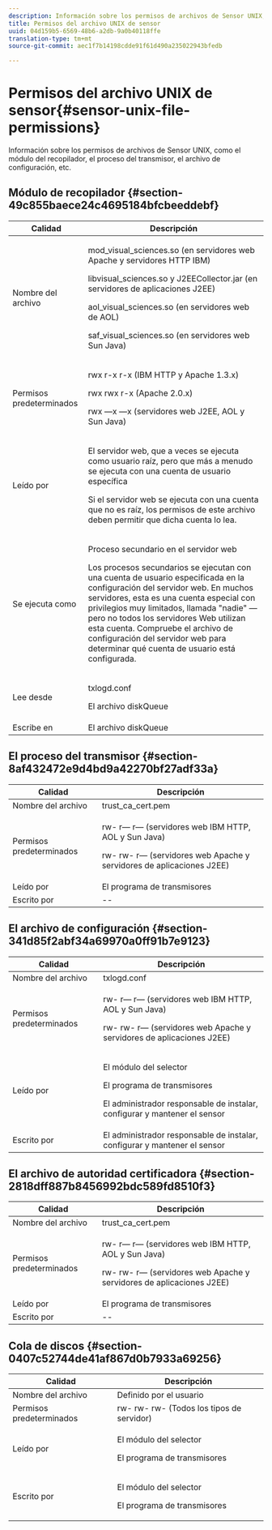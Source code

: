 ```yaml
---
description: Información sobre los permisos de archivos de Sensor UNIX, como el módulo del recopilador, el proceso del transmisor, el archivo de configuración, etc.
title: Permisos del archivo UNIX de sensor
uuid: 04d159b5-6569-48b6-a2db-9a0b40118ffe
translation-type: tm+mt
source-git-commit: aec1f7b14198cdde91f61d490a235022943bfedb

---
```



# Permisos del archivo UNIX de sensor{#sensor-unix-file-permissions}

Información sobre los permisos de archivos de Sensor UNIX, como el módulo del recopilador, el proceso del transmisor, el archivo de configuración, etc.

## Módulo de recopilador {#section-49c855baece24c4695184bfcbeeddebf}

<table id="table_0B972ABD2A5342CA8A6FE80EB666298A"> 
 <thead> 
  <tr> 
   <th colname="col1" class="entry"> Calidad </th> 
   <th colname="col2" class="entry"> Descripción </th> 
  </tr>
 </thead>
 <tbody> 
  <tr> 
   <td colname="col1"> <p>Nombre del archivo </p> </td> 
   <td colname="col2"> <p>mod_visual_sciences.so (en servidores web Apache y servidores HTTP IBM) </p> <p>libvisual_sciences.so y J2EECollector.jar (en servidores de aplicaciones J2EE) </p> <p>aol_visual_sciences.so (en servidores web de AOL) </p> <p>saf_visual_sciences.so (en servidores web Sun Java) </p> </td> 
  </tr> 
  <tr> 
   <td colname="col1"> <p>Permisos predeterminados </p> </td> 
   <td colname="col2"> <p>rwx r-x r-x (IBM HTTP y Apache 1.3.x) </p> <p>rwx rwx r-x (Apache 2.0.x) </p> <p>rwx —x —x (servidores web J2EE, AOL y Sun Java) </p> </td> 
  </tr> 
  <tr> 
   <td colname="col1"> <p>Leído por </p> </td> 
   <td colname="col2"> <p>El servidor web, que a veces se ejecuta como usuario raíz, pero que más a menudo se ejecuta con una cuenta de usuario específica </p> <p>Si el servidor web se ejecuta con una cuenta que no es raíz, los permisos de este archivo deben permitir que dicha cuenta lo lea. </p> </td> 
  </tr> 
  <tr> 
   <td colname="col1"> <p>Se ejecuta como </p> </td> 
   <td colname="col2"> <p>Proceso secundario en el servidor web </p> <p>Los procesos secundarios se ejecutan con una cuenta de usuario especificada en la configuración del servidor web. En muchos servidores, esta es una cuenta especial con privilegios muy limitados, llamada "nadie" — pero no todos los servidores Web utilizan esta cuenta. Compruebe el archivo de configuración del servidor web para determinar qué cuenta de usuario está configurada. </p> </td> 
  </tr> 
  <tr> 
   <td colname="col1"> <p>Lee desde </p> </td> 
   <td colname="col2"> <p>txlogd.conf </p> <p>El archivo diskQueue </p> </td> 
  </tr> 
  <tr> 
   <td colname="col1"> Escribe en </td> 
   <td colname="col2"> El archivo diskQueue </td> 
  </tr> 
 </tbody> 
</table>

## El proceso del transmisor {#section-8af432472e9d4bd9a42270bf27adf33a}

<table id="table_3028CC9640D54016BD8CA7F9CAA34280"> 
 <thead> 
  <tr> 
   <th colname="col1" class="entry"> Calidad </th> 
   <th colname="col2" class="entry"> Descripción </th> 
  </tr>
 </thead>
 <tbody> 
  <tr> 
   <td colname="col1"> Nombre del archivo </td> 
   <td colname="col2"> trust_ca_cert.pem </td> 
  </tr> 
  <tr> 
   <td colname="col1"> <p>Permisos predeterminados </p> </td> 
   <td colname="col2"> <p>rw- r— r— (servidores web IBM HTTP, AOL y Sun Java) </p> <p>rw- rw- r— (servidores web Apache y servidores de aplicaciones J2EE) </p> </td> 
  </tr> 
  <tr> 
   <td colname="col1"> Leído por </td> 
   <td colname="col2"> El programa de transmisores </td> 
  </tr> 
  <tr> 
   <td colname="col1"> Escrito por </td> 
   <td colname="col2"> -- </td> 
  </tr> 
 </tbody> 
</table>

## El archivo de configuración {#section-341d85f2abf34a69970a0ff91b7e9123}

<table id="table_79AC614F5435443CB3CFB457B8375704"> 
 <thead> 
  <tr> 
   <th colname="col1" class="entry"> Calidad </th> 
   <th colname="col2" class="entry"> Descripción </th> 
  </tr>
 </thead>
 <tbody> 
  <tr> 
   <td colname="col1"> Nombre del archivo </td> 
   <td colname="col2"> txlogd.conf </td> 
  </tr> 
  <tr> 
   <td colname="col1"> <p>Permisos predeterminados </p> </td> 
   <td colname="col2"> <p>rw- r— r— (servidores web IBM HTTP, AOL y Sun Java) </p> <p>rw- rw- r— (servidores web Apache y servidores de aplicaciones J2EE) </p> </td> 
  </tr> 
  <tr> 
   <td colname="col1"> Leído por </td> 
   <td colname="col2"> <p>El módulo del selector </p> <p>El programa de transmisores </p> <p>El administrador responsable de instalar, configurar y mantener el sensor </p> </td> 
  </tr> 
  <tr> 
   <td colname="col1"> Escrito por </td> 
   <td colname="col2"> El administrador responsable de instalar, configurar y mantener el sensor </td> 
  </tr> 
 </tbody> 
</table>

## El archivo de autoridad certificadora {#section-2818dff887b8456992bdc589fd8510f3}

<table id="table_ED8BEEEFA91245C3A6645D27B148A5A7"> 
 <thead> 
  <tr> 
   <th colname="col1" class="entry"> Calidad </th> 
   <th colname="col2" class="entry"> Descripción </th> 
  </tr>
 </thead>
 <tbody> 
  <tr> 
   <td colname="col1"> Nombre del archivo </td> 
   <td colname="col2"> trust_ca_cert.pem </td> 
  </tr> 
  <tr> 
   <td colname="col1"> <p>Permisos predeterminados </p> </td> 
   <td colname="col2"> <p>rw- r— r— (servidores web IBM HTTP, AOL y Sun Java) </p> <p>rw- rw- r— (servidores web Apache y servidores de aplicaciones J2EE) </p> </td> 
  </tr> 
  <tr> 
   <td colname="col1"> Leído por </td> 
   <td colname="col2"> El programa de transmisores </td> 
  </tr> 
  <tr> 
   <td colname="col1"> Escrito por </td> 
   <td colname="col2"> -- </td> 
  </tr> 
 </tbody> 
</table>

## Cola de discos {#section-0407c52744de41af867d0b7933a69256}

<table id="table_35DB32228E7443FF90BE24AB14CBE54B"> 
 <thead> 
  <tr> 
   <th colname="col1" class="entry"> Calidad </th> 
   <th colname="col2" class="entry"> Descripción </th> 
  </tr>
 </thead>
 <tbody> 
  <tr> 
   <td colname="col1"> Nombre del archivo </td> 
   <td colname="col2"> Definido por el usuario </td> 
  </tr> 
  <tr> 
   <td colname="col1"> Permisos predeterminados </td> 
   <td colname="col2"> rw- rw- rw- (Todos los tipos de servidor) </td> 
  </tr> 
  <tr> 
   <td colname="col1"> <p>Leído por </p> </td> 
   <td colname="col2"> <p>El módulo del selector </p> <p>El programa de transmisores </p> </td> 
  </tr> 
  <tr> 
   <td colname="col1"> <p>Escrito por </p> </td> 
   <td colname="col2"> <p>El módulo del selector </p> <p>El programa de transmisores </p> </td> 
  </tr> 
 </tbody> 
</table>

